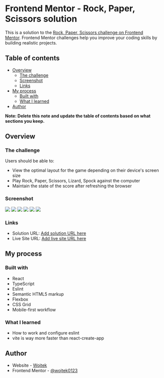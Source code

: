 # Frontend Mentor - Rock, Paper, Scissors solution

This is a solution to the [Rock, Paper, Scissors challenge on Frontend Mentor](https://www.frontendmentor.io/challenges/rock-paper-scissors-game-pTgwgvgH). Frontend Mentor challenges help you improve your coding skills by building realistic projects. 

## Table of contents

- [Overview](#overview)
  - [The challenge](#the-challenge)
  - [Screenshot](#screenshot)
  - [Links](#links)
- [My process](#my-process)
  - [Built with](#built-with)
  - [What I learned](#what-i-learned)
- [Author](#author)

**Note: Delete this note and update the table of contents based on what sections you keep.**

## Overview

### The challenge

Users should be able to:

- View the optimal layout for the game depending on their device's screen size
- Play Rock, Paper, Scissors, Lizard, Spock against the computer
- Maintain the state of the score after refreshing the browser

### Screenshot

![](./public/assets/screenshots/Screenshot%202022-08-05%20at%2013-09-39%20Rock%20Paper%20Scissors%20Lizard%20and%20Spock%20Game.png)
![](./public/assets/screenshots/Screenshot%202022-08-05%20at%2013-10-30%20Rock%20Paper%20Scissors%20Lizard%20and%20Spock%20Game.png)
![](./public/assets/screenshots/Screenshot%202022-08-05%20at%2013-10-41%20Rock%20Paper%20Scissors%20Lizard%20and%20Spock%20Game.png)
![](./public/assets/screenshots/Screenshot%202022-08-05%20at%2013-11-09%20Rock%20Paper%20Scissors%20Lizard%20and%20Spock%20Game.png)
![](./public/assets/screenshots/Screenshot%202022-08-05%20at%2013-11-28%20Rock%20Paper%20Scissors%20Lizard%20and%20Spock%20Game.png)
![](./public/assets/screenshots/Screenshot%202022-08-05%20at%2013-11-35%20Rock%20Paper%20Scissors%20Lizard%20and%20Spock%20Game.png)

### Links

- Solution URL: [Add solution URL here](https://your-solution-url.com)
- Live Site URL: [Add live site URL here](https://your-live-site-url.com)

## My process

### Built with

- React
- TypeScript
- Eslint
- Semantic HTML5 markup
- Flexbox
- CSS Grid
- Mobile-first workflow


### What I learned

- How to work and configure eslint
- vite is way more faster than react-create-app

## Author

- Website - [Wojtek](https://wojtek0123.github.io/my-portfolio/)
- Frontend Mentor - [@wojtek0123](https://www.frontendmentor.io/profile/wojtek0123)
